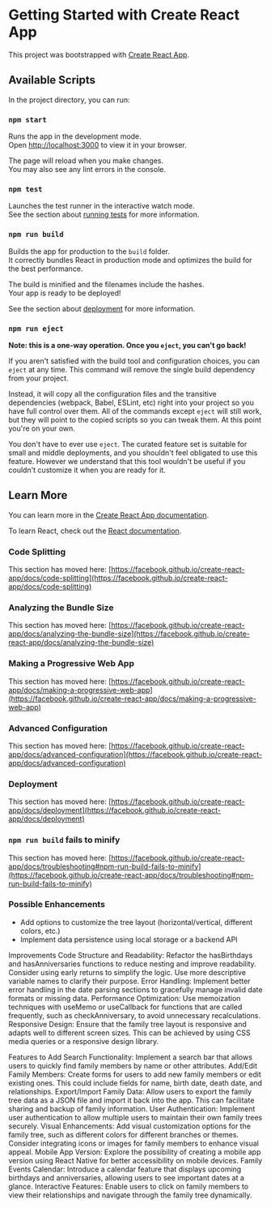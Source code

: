 # Getting Started with Create React App

This project was bootstrapped with [Create React App](https://github.com/facebook/create-react-app).

## Available Scripts

In the project directory, you can run:

### `npm start`

Runs the app in the development mode.\
Open [http://localhost:3000](http://localhost:3000) to view it in your browser.

The page will reload when you make changes.\
You may also see any lint errors in the console.

### `npm test`

Launches the test runner in the interactive watch mode.\
See the section about [running tests](https://facebook.github.io/create-react-app/docs/running-tests) for more information.

### `npm run build`

Builds the app for production to the `build` folder.\
It correctly bundles React in production mode and optimizes the build for the best performance.

The build is minified and the filenames include the hashes.\
Your app is ready to be deployed!

See the section about [deployment](https://facebook.github.io/create-react-app/docs/deployment) for more information.

### `npm run eject`

**Note: this is a one-way operation. Once you `eject`, you can't go back!**

If you aren't satisfied with the build tool and configuration choices, you can `eject` at any time. This command will remove the single build dependency from your project.

Instead, it will copy all the configuration files and the transitive dependencies (webpack, Babel, ESLint, etc) right into your project so you have full control over them. All of the commands except `eject` will still work, but they will point to the copied scripts so you can tweak them. At this point you're on your own.

You don't have to ever use `eject`. The curated feature set is suitable for small and middle deployments, and you shouldn't feel obligated to use this feature. However we understand that this tool wouldn't be useful if you couldn't customize it when you are ready for it.

## Learn More

You can learn more in the [Create React App documentation](https://facebook.github.io/create-react-app/docs/getting-started).

To learn React, check out the [React documentation](https://reactjs.org/).

### Code Splitting

This section has moved here: [https://facebook.github.io/create-react-app/docs/code-splitting](https://facebook.github.io/create-react-app/docs/code-splitting)

### Analyzing the Bundle Size

This section has moved here: [https://facebook.github.io/create-react-app/docs/analyzing-the-bundle-size](https://facebook.github.io/create-react-app/docs/analyzing-the-bundle-size)

### Making a Progressive Web App

This section has moved here: [https://facebook.github.io/create-react-app/docs/making-a-progressive-web-app](https://facebook.github.io/create-react-app/docs/making-a-progressive-web-app)

### Advanced Configuration

This section has moved here: [https://facebook.github.io/create-react-app/docs/advanced-configuration](https://facebook.github.io/create-react-app/docs/advanced-configuration)

### Deployment

This section has moved here: [https://facebook.github.io/create-react-app/docs/deployment](https://facebook.github.io/create-react-app/docs/deployment)

### `npm run build` fails to minify

This section has moved here: [https://facebook.github.io/create-react-app/docs/troubleshooting#npm-run-build-fails-to-minify](https://facebook.github.io/create-react-app/docs/troubleshooting#npm-run-build-fails-to-minify)


### Possible Enhancements
- Add options to customize the tree layout (horizontal/vertical, different colors, etc.)
- Implement data persistence using local storage or a backend API

Improvements
    Code Structure and Readability:
        Refactor the hasBirthdays and hasAnniversaries functions to reduce nesting and improve readability. Consider using early returns to simplify the logic.
        Use more descriptive variable names to clarify their purpose.
    Error Handling:
        Implement better error handling in the date parsing sections to gracefully manage invalid date formats or missing data.
    Performance Optimization:
        Use memoization techniques with useMemo or useCallback for functions that are called frequently, such as checkAnniversary, to avoid unnecessary recalculations.
    Responsive Design:
        Ensure that the family tree layout is responsive and adapts well to different screen sizes. This can be achieved by using CSS media queries or a responsive design library.

Features to Add
   Search Functionality:
        Implement a search bar that allows users to quickly find family members by name or other attributes.
    Add/Edit Family Members:
        Create forms for users to add new family members or edit existing ones. This could include fields for name, birth date, death date, and relationships.
    Export/Import Family Data:
        Allow users to export the family tree data as a JSON file and import it back into the app. This can facilitate sharing and backup of family information.
    User Authentication:
        Implement user authentication to allow multiple users to maintain their own family trees securely.
    Visual Enhancements:
        Add visual customization options for the family tree, such as different colors for different branches or themes.
        Consider integrating icons or images for family members to enhance visual appeal.
    Mobile App Version:
        Explore the possibility of creating a mobile app version using React Native for better accessibility on mobile devices.
    Family Events Calendar:
        Introduce a calendar feature that displays upcoming birthdays and anniversaries, allowing users to see important dates at a glance.
    Interactive Features:
        Enable users to click on family members to view their relationships and navigate through the family tree dynamically.
